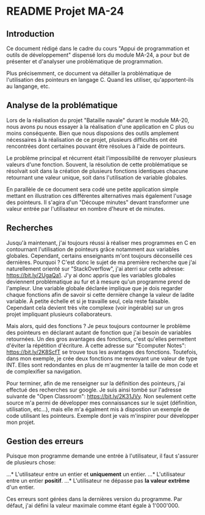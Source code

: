 # README Projet MA-24

## Introduction

Ce document rédigé dans le cadre du cours "Appui de programmation et outils de développement" dispensé lors du module MA-24, a pour but de présenter et d'analyser une problématique de programmation.

Plus précisemment, ce document va détailler la problématique de l'utilisation des pointeurs en langage C. Quand les utiliser, qu'apportent-ils au langange, etc.

## Analyse de la problématique

Lors de la réalisation du projet "Bataille navale" durant le module MA-20, nous avons pu nous essayer à la réalisation d'une application en C plus ou moins conséquente. Bien que nous disposions des outils amplement nécessaires à la réalisation de ce projet, plusieurs difficultés ont été rencontrées dont certaines pouvant être résolues à l'aide de pointeurs.

Le problème principal et récurrent était l'impossibilité de renvoyer plusieurs valeurs d'une fonction. Souvent, la résolution de cette problématique se résolvait soit dans la création de plusieurs fonctions identiques chacune retournant une valeur unique, soit dans l'utilisation de variable globales.

En parallèle de ce document sera codé une petite application simple mettant en illustration ces différentes alternatives mais également l'usage des pointeurs. Il s'agira d'un "Découpe minutes" devant transformer une valeur entrée par l'utilisateur en nombre d'heure et de minutes.

## Recherches

Jusqu'à maintenant, j'ai toujours réussi à réaliser mes programmes en C en contournant l'utilisation de pointeurs grâce notamment aux variables globales. Cependant, certains enseignants m'ont toujours déconseillé ces dernières. Pourquoi ? C'est donc le sujet de ma première recherche que j'ai naturellement orienté sur "StackOverflow", j'ai aterri sur cette adresse: https://bit.ly/2UgaQa1.
J'y ai donc appris que les variables globales deviennent problématique au fur et à mesure qu'un programme prend de l'ampleur. Une variable globale déclarée implique que je dois regarder chaque fonctions afin de savoir si cette dernière change la valeur de ladite variable. À petite échelle et si je travaille seul, cela reste faisable. Cependant cela devient très vite complexe (voir ingérable) sur un gros projet impliquant plusieurs collaborateurs.

Mais alors, quid des fonctions ? Je peux toujours contourner le problème des pointeurs en déclarant autant de fonction que j'ai besoin de variables retournées. Un des gros avantages des fonctions, c'est qu'elles permettent d'éviter la répétition d'écriture.
À cette adresse sur "Ecomputer Notes": https://bit.ly/2K8ScfT se trouve tous les avantages des fonctions. Toutefois, dans mon exemple, je crée deux fonctions me renvoyant une valeur de type INT. Elles sont redondantes en plus de m'augmenter la taille de mon code et de complexifier sa navigation.

Pour terminer, afin de me renseigner sur la définition des pointeurs, j'ai effectué des recherches sur google. Je suis ainsi tombé sur l'adresse suivante de "Open Classroom": https://bit.ly/2K31JVy.
Non seulement cette source m'a permi de développer mes connaissances sur le sujet (définition, utilisation, etc...), mais elle m'a égalment mis à dispostion un exemple de code utilisant les pointeurs. Exemple dont je vais m'inspirer pour développer mon projet.

## Gestion des erreurs

Puisque mon programme demande une entrée à l'utilisateur, il faut s'assurer de plusieurs chose:

...* L'utilisateur entre un entier et __uniquement__ un entier.
...* L'utilisateur entre un entier __positif__.
...* L'utilisateur ne dépasse pas __la valeur extrême__ d'un entier.

Ces erreurs sont gérées dans la dernières version du programme. Par défaut, j'ai défini la valeur maximale comme étant égale à 1'000'000.
